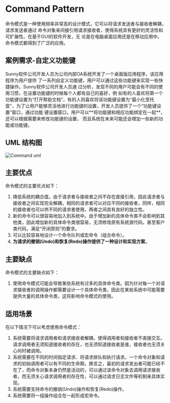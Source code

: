 # Command Pattern
<p>命令模式是一种使用频率非常高的设计模式，它可以将请求发送者与接收者解耦，请求发送者通过
命令对象来间接引用请求接收者，使得系统具有更好的灵活性和可扩展性。在基于GUI的软件开发，无
论是在电脑桌面应用还是在移动应用中，命令模式都得到了广泛的应用。</p>

## 案例需求-自定义功能键
<p>Sunny软件公司开发人员为公司内部OA系统开发了一个桌面版应用程序，该应用程序为用户提供
了一系列自定义功能键，用户可以通过这些功能键来实现一些快捷操作。Sunny软件公司开发人员通
过分析，发现不同的用户可能会有不同的使用习惯，在设置功能键的时候每个人都有自己的喜好，例
如有的人喜欢将第一个功能键设置为“打开帮助文档”，有的人则喜欢将该功能键设置为“最小化至托
盘”，为了让用户能够灵活地进行功能键的设置，开发人员提供了一个“功能键设置”窗口，通过功能
键设置窗口，用户可以**将功能键和相应功能绑定在一起**，还可以根据需要来修改功能键的设置，
而且系统在未来可能还会增加一些新的功能或功能键。</p>

## UML 结构图
![Command uml](https://github.com/SunnyMarkLiu/Awesome-Design-Patterns/blob/master/BehavioralPattern/Command/command.png)

## 主要优点

命令模式的主要优点如下：

1. 降低系统的耦合度。由于请求者与接收者之间不存在直接引用，因此请求者与接收者之间实现完全解耦，相同的请求者可以对应不同的接收者，同样，相同的接收者也可以供不同的请求者使用，两者之间具有良好的独立性。
2. 新的命令可以很容易地加入到系统中。由于增加新的具体命令类不会影响到其他类，因此增加新的具体命令类很容易，无须修改原有系统源代码，甚至客户类代码，满足“开闭原则”的要求。
3. 可以比较容易地设计一个命令队列或宏命令（组合命令）。
4. **为请求的撤销(Undo)和恢复(Redo)操作提供了一种设计和实现方案**。

## 主要缺点

命令模式的主要缺点如下：

1. 使用命令模式可能会导致某些系统有过多的具体命令类。因为针对每一个对请求接收者的调用操作都需要设计一个具体命令类，因此在某些系统中可能需要提供大量的具体命令类，这将影响命令模式的使用。

## 适用场景

在以下情况下可以考虑使用命令模式：

1. 系统需要将请求调用者和请求接收者解耦，使得调用者和接收者不直接交互。请求调用者无须知道接收者的存在，也无须知道接收者是谁，接收者也无须关心何时被调用。
2. 系统需要在不同的时间指定请求、将请求排队和执行请求。一个命令对象和请求的初始调用者可以有不同的生命期，换言之，最初的请求发出者可能已经不在了，而命令对象本身仍然是活动的，可以通过该命令对象去调用请求接收者，而无须关心请求调用者的存在性，可以通过请求日志文件等机制来具体实现。
3. 系统需要支持命令的撤销(Undo)操作和恢复(Redo)操作。
4. 系统需要将一组操作组合在一起形成宏命令。
